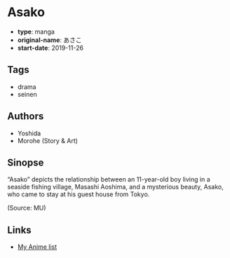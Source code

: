 # Asako

-   **type**: manga
-   **original-name**: あさこ
-   **start-date**: 2019-11-26

## Tags

-   drama
-   seinen

## Authors

-   Yoshida
-   Morohe (Story & Art)

## Sinopse

“Asako” depicts the relationship between an 11-year-old boy living in a seaside fishing village, Masashi Aoshima, and a mysterious beauty, Asako, who came to stay at his guest house from Tokyo.

(Source: MU)

## Links

-   [My Anime list](https://myanimelist.net/manga/124174/Asako)
